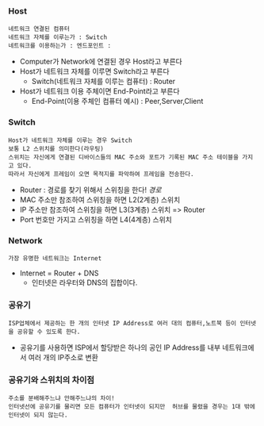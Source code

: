 ### Host 
    네트워크 연결된 컴퓨터
    네트워크 자체를 이루는가 : Switch
    네트워크를 이용하는가 : 엔드포인트 : 
* Computer가 Network에 연결된 경우 Host라고 부른다
* Host가 네트워크 자체를 이루면 Switch라고 부른다
  * Switch(네트워크 자체를 이루는 컴퓨터) : Router
* Host가 네트워크 이용 주체이면 End-Point라고 부른다
  * End-Point(이용 주체인 컴퓨터 예시) : Peer,Server,Client

### Switch
    Host가 네트워크 자체를 이루는 경우 Switch
    보통 L2 스위치를 의미한다(라우팅)
    스위치는 자신에게 연결된 디바이스들의 MAC 주소와 포트가 기록된 MAC 주소 테이블을 가지고 있다.
    따라서 자신에게 프레임이 오면 목적지를 파악하여 프레임을 전송한다.
* Router : 경로를 찾기 위해서 스위칭을 한다! *경로*
* MAC 주소만 참조하여 스위칭을 하면 L2(2계층) 스위치 
* IP 주소만 참조하여 스위칭을 하면 L3(3계층) 스위치 => Router 
* Port 번호만 가지고 스위칭을 하면 L4(4계층) 스위치
### Network
    가장 유명한 네트워크는 Internet
* Internet =  Router + DNS  
  * 인터넷은 라우터와 DNS의 집합이다.


### 공유기 
    ISP업체에서 제공하는 한 개의 인터넷 IP Address로 여러 대의 컴퓨터,노트북 등이 인터넷을 공유할 수 있도록 한다.
* 공유기를 사용하면 ISP에서 할당받은 하나의 공인 IP Address를 내부 네트워크에서 여러 개의 IP주소로 변환 

### 공유기와 스위치의 차이점
    주소를 분배해주느냐 안해주느냐의 차이!
    인터넷선에 공유기를 물리면 모든 컴퓨터가 인터넷이 되지만  허브를 물렸을 경우는 1대 밖에 인터넷이 되지 않는다.